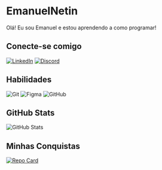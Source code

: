 # EmanuelNetin
Olá! Eu sou Emanuel e estou aprendendo a como programar!

## Conecte-se comigo
[![LinkedIn](https://img.shields.io/badge/LinkedIn-0077B5?style=for-the-badge&logo=linkedin&logoColor=white)](https://www.linkedin.com/in/emanuel-neto-6b62132b9/)
[![Discord](https://img.shields.io/badge/Discord-0077B5?style=for-the-badge&logo=discord&logoColor=white)](https://discord.com/channels/@manelnetim/)

## Habilidades
![Git](https://img.shields.io/badge/GIT-000?style=for-the-badge&logo=git&logoColor=white)
![Figma](https://img.shields.io/badge/Figma-000?style=for-the-badge&logo=figma&logoColor=figma)
![GitHub](https://img.shields.io/badge/GitHub-100000?style=for-the-badge&logo=github&logoColor=white)

## GitHub Stats
![GitHub Stats](https://github-readme-stats.vercel.app/api?username=EmanuelNetin&theme=transparent&bg_color=000&border_color=30A3DC&show_icons=true&icon_color=30A3DC&title_color=&text_color=FFF&hide_title=true&hide=stars)

## Minhas Conquistas
[![Repo Card](https://github-readme-stats.vercel.app/api/pin/?username=EmanuelNetin&repo=Oringin6&bg_color=000&border_color=30A3DC&show_icons=true&icon_color=30A3DC&title_color=&text_color=FFF)](https://github.com/EmanuelNetin/)
